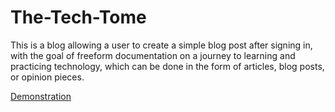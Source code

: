 # The-Tech-Tome

This is a blog allowing a user to create a simple blog post after signing in, with the goal of freeform documentation on a journey to learning and practicing technology, which can be done in the form of articles, blog posts, or opinion pieces.  

[Demonstration](https://github.com/Ashloraptor/The-Tech-Tome)